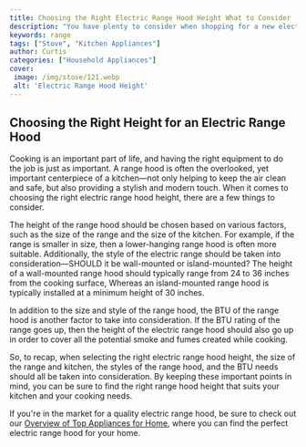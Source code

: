 ```yaml
---
title: Choosing the Right Electric Range Hood Height What to Consider
description: "You have plenty to consider when shopping for a new electric range hood This blog post takes a look at what you should think about when it comes to height and helps you make the best decision for your kitchen Read on to learn more"
keywords: range
tags: ["Stove", "Kitchen Appliances"]
author: Curtis
categories: ["Household Appliances"]
cover: 
 image: /img/stove/121.webp
 alt: 'Electric Range Hood Height'
---
```

## Choosing the Right Height for an Electric Range Hood

Cooking is an important part of life, and having the right equipment to do the job is just as important. A range hood is often the overlooked, yet important centerpiece of a kitchen—not only helping to keep the air clean and safe, but also providing a stylish and modern touch. When it comes to choosing the right electric range hood height, there are a few things to consider.

The height of the range hood should be chosen based on various factors, such as the size of the range and the size of the kitchen. For example, if the range is smaller in size, then a lower-hanging range hood is often more suitable. Additionally, the style of the electric range should be taken into consideration—SHOULD it be wall-mounted or island-mounted? The height of a wall-mounted range hood should typically range from 24 to 36 inches from the cooking surface, Whereas an island-mounted range hood is typically installed at a minimum height of 30 inches. 

In addition to the size and style of the range hood, the BTU of the range hood is another factor to take into consideration. If the BTU rating of the range goes up, then the height of the electric range hood should also go up in order to cover all the potential smoke and fumes created while cooking.

So, to recap, when selecting the right electric range hood height, the size of the range and kitchen, the styles of the range hood, and the BTU needs should all be taken into consideration. By keeping these important points in mind, you can be sure to find the right range hood height that suits your kitchen and your cooking needs. 

If you're in the market for a quality electric range hood, be sure to check out our [Overview of Top Appliances for Home](./pages/appliance-overview), where you can find the perfect electric range hood for your home.
